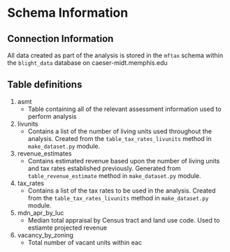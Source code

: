 Schema Information
===========================

Connection Information
---------------------------
All data created as part of the analysis is stored in the `mftax` schema within the `blight_data` database on caeser-midt.memphis.edu

Table definitions
---------------------------

1. asmt
    * Table containing all of the relevant assessment information used to perform analysis
2. livunits
    * Contains a list of the number of living units used throughout the analysis. Created from the `table_tax_rates_livunits` method in `make_dataset.py` module.
3. revenue_estimates
    * Contains estimated revenue based upon the number of living units and tax rates established previously. Generated from `table_revenue_estimate` method in `make_dataset.py` module.
4. tax_rates
    * Contains a list of the tax rates to be used in the analysis. Created from the `table_tax_rates_livunits` method in `make_dataset.py` module.
5. mdn_apr_by_luc
    * Median total appraisal by Census tract and land use code. Used to estiamte projected revenue
6. vacancy_by_zoning
    * Total number of vacant units within eac
